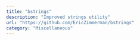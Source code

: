 ```yaml
---
title: "bstrings"
description: "Improved strings utility"
url: "https://github.com/EricZimmerman/bstrings"
category: "Miscellaneous"
---
```

